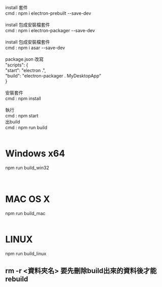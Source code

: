 install 套件  </br>
cmd : npm i electron-prebuilt --save-dev  </br>
</br>
install 包成安裝檔套件 </br>
cmd : npm i electron-packager --save-dev  </br>
</br>
install 包成安裝檔套件 </br>
cmd : npm i asar --save-dev  </br>
</br>
package.json 改寫  </br>
"scripts": {</br>
    "start": "electron .",</br>
    "build": "electron-packager . MyDesktopApp"</br>
}</br>
</br>
安裝套件</br>
cmd : npm install</br>
</br>
執行</br>
cmd : npm start</br>
出build</br>
cmd : npm run build</br>
</br>
# Windows  x64</br>
npm run build_win32</br>
</br></br>
# MAC OS X </br>
npm run build_mac
</br></br>
# LINUX</br>
npm run build_linux</br>

## rm -r <資料夾名> 要先刪除build出來的資料後才能rebuild
